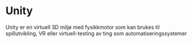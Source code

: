 # Unity
Unity er en virtuell 3D miljø med fysikkmotor som kan brukes til spillutvikling, VR eller virtuell-testing av ting som automatiseringssystemer
